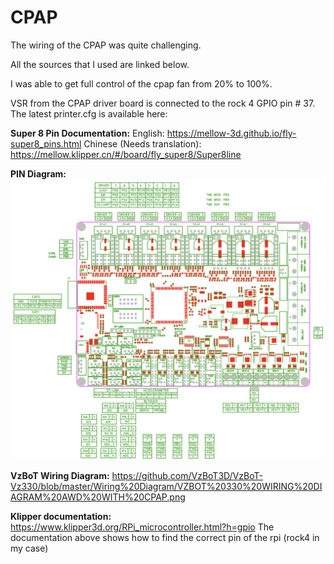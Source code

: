 # CPAP

The wiring of the CPAP was quite challenging.

All the sources that I used are linked below.

I was able to get full control of the cpap fan from 20% to 100%.

VSR from the CPAP driver board is connected to the rock 4 GPIO pin # 37. The latest printer.cfg is available here: 

**Super 8 Pin Documentation:** 
English: https://mellow-3d.github.io/fly-super8_pins.html
Chinese (Needs translation): https://mellow.klipper.cn/#/board/fly_super8/Super8line

**PIN Diagram:**
![](../Mellow%20Fly%20Super%208%20Pin%20Diagram.png)

**VzBoT Wiring Diagram:**
https://github.com/VzBoT3D/VzBoT-Vz330/blob/master/Wiring%20Diagram/VZBOT%20330%20WIRING%20DIAGRAM%20AWD%20WITH%20CPAP.png

**Klipper documentation:** https://www.klipper3d.org/RPi_microcontroller.html?h=gpio
The documentation above shows how to find the correct pin of the rpi (rock4 in my case)
